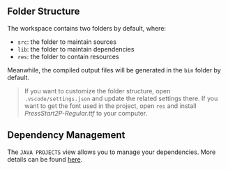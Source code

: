 ## Folder Structure

The workspace contains two folders by default, where:

- `src`: the folder to maintain sources
- `lib`: the folder to maintain dependencies
- `res`: the folder to contain resources

Meanwhile, the compiled output files will be generated in the `bin` folder by default.

> If you want to customize the folder structure, open `.vscode/settings.json` and update the related settings there.
> If you want to get the font used in the project, open `res` and install *PressStart2P-Regular.ttf* to your computer.

## Dependency Management

The `JAVA PROJECTS` view allows you to manage your dependencies. More details can be found [here](https://github.com/microsoft/vscode-java-dependency#manage-dependencies).



